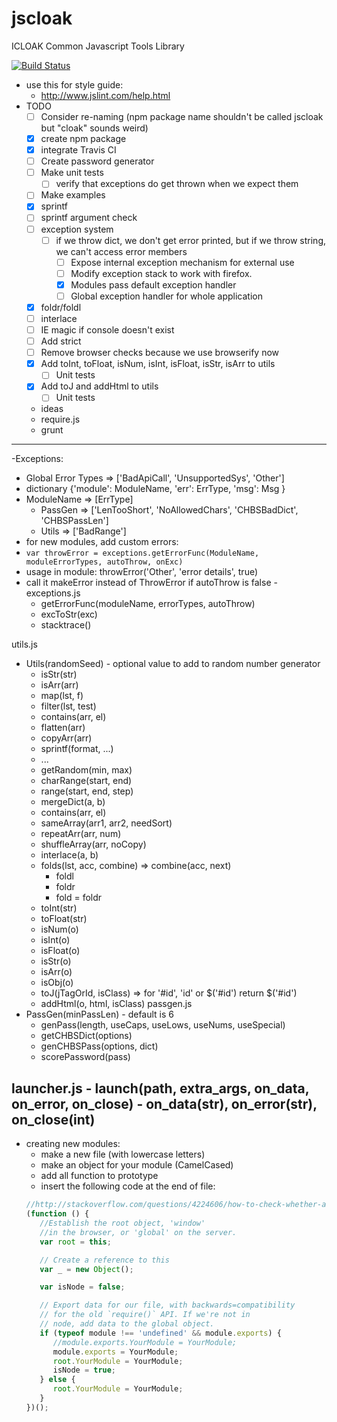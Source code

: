 # jscloak

ICLOAK Common Javascript Tools Library

[![Build Status](https://travis-ci.org/KostyaKow/jscloak.svg?branch-master)](https://travis-ci.org/KostyaKow/jscloak)

- use this for style guide:
   - http://www.jslint.com/help.html
- TODO
   - [ ] Consider re-naming (npm package name shouldn't be called jscloak but "cloak" sounds weird)
   - [x] create npm package
   - [x] integrate Travis CI
   - [ ] Create password generator
   - [ ] Make unit tests
      - [ ] verify that exceptions do get thrown when we expect them
   - [ ] Make examples
   - [x] sprintf
   - [ ] sprintf argument check
   - [ ] exception system
      - [ ] if we throw dict, we don't get error printed, but if we throw string, we can't access error members
 		- [ ] Expose internal exception mechanism for external use
		- [ ] Modify exception stack to work with firefox.
		- [x] Modules pass default exception handler
		- [ ] Global exception handler for whole application
   - [x] foldr/foldl
   - [ ] interlace
   - [ ] IE magic if console doesn't exist
	- [ ] Add strict
   - [ ] Remove browser checks because we use browserify now
   - [x] Add toInt, toFloat, isNum, isInt, isFloat, isStr, isArr to utils
      - [ ] Unit tests
   - [x] Add toJ and addHtml to utils
      - [ ] Unit tests
  - ideas
   - require.js
   - grunt

-------------------


-Exceptions:
   - Global Error Types => ['BadApiCall', 'UnsupportedSys', 'Other']
   - dictionary {'module': ModuleName, 'err': ErrType, 'msg': Msg }
   - ModuleName => [ErrType]
      - PassGen => ['LenTooShort', 'NoAllowedChars', 'CHBSBadDict', 'CHBSPassLen']
      - Utils   => ['BadRange']
   - for new modules, add custom errors:
   - ```var throwError = exceptions.getErrorFunc(ModuleName, moduleErrorTypes, autoThrow, onExc)```
   - usage in module: throwError('Other', 'error details', true)
   - call it makeError instead of ThrowError if autoThrow is false
   -exceptions.js
      - getErrorFunc(moduleName, errorTypes, autoThrow)
      - excToStr(exc)
      - stacktrace()

utils.js
- Utils(randomSeed) - optional value to add to random number generator
   - isStr(str)
   - isArr(arr)
   - map(lst, f)
   - filter(lst, test)
   - contains(arr, el)
   - flatten(arr)
   - copyArr(arr)
   - sprintf(format, ...)
   - ...
   - getRandom(min, max)
   - charRange(start, end)
   - range(start, end, step)
   - mergeDict(a, b)
   - contains(arr, el)
   - sameArray(arr1, arr2, needSort)
   - repeatArr(arr, num)
   - shuffleArray(arr, noCopy)
   - interlace(a, b)
   - folds(lst, acc, combine) => combine(acc, next)
      - foldl
      - foldr
      - fold = foldr
	- toInt(str)
   - toFloat(str)
   - isNum(o)
   - isInt(o)
   - isFloat(o)
   - isStr(o)
   - isArr(o)
   - isObj(o)
   - toJ(jTagOrId, isClass) => for '#id', 'id' or $('#id') return $('#id')
   - addHtml(o, html, isClass) 
passgen.js
- PassGen(minPassLen) - default is 6
   - genPass(length, useCaps, useLows, useNums, useSpecial)
	- getCHBSDict(options)
   - genCHBSPass(options, dict)
   - scorePassword(pass)

launcher.js
	- launch(path, extra_args, on_data, on_error, on_close)
		- on_data(str), on_error(str), on_close(int)
-------------------


- creating new modules:
   - make a new file (with lowercase letters)
   - make an object for your module (CamelCased)
   - add all function to prototype
   - insert the following code at the end of file:
   ```javascript
   //http://stackoverflow.com/questions/4224606/how-to-check-whether-a-script-is-running-under-node-js
   (function () {
      //Establish the root object, 'window'
      //in the browser, or 'global' on the server.
      var root = this;

      // Create a reference to this
      var _ = new Object();

      var isNode = false;

      // Export data for our file, with backwards=compatibility
      // for the old `require()` API. If we're not in
      // node, add data to the global object.
      if (typeof module !== 'undefined' && module.exports) {
         //module.exports.YourModule = YourModule;
         module.exports = YourModule;
         root.YourModule = YourModule;
         isNode = true;
      } else {
         root.YourModule = YourModule;
      }
   })();
   ```
